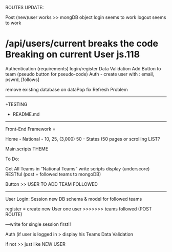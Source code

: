 ROUTES UPDATE:

Post (new)user works >> mongDB object
login seems to work
logout seems to work


/api/users/current breaks the code
Breaking on current User js.118
====================================

Authentication (requirements)
login/register
Data Validation
Add Button to team (pseudo button for pseudo-code)
Auth - create user with : email, pswrd, [follows]

remove existing database on dataPop
fix Refresh Problem

------------------------------------
+TESTING
+ README.md
---------------------------------------------------------------

Front-End Framework = 

Home - 
National - 10, 25, (3,000)
50 - States (50 pages or scrolling LIST?


Main.scripts
THEME


To Do:

Get All Teams in “National Teams”
write scripts display (underscore)
RESTful (post + followed teams to mongoDB)

Button >> USER TO ADD TEAM FOLLOWED

-----------------------------------------------

User Login: Session
new DB schema & model
for followed teams

register = create new User
one user >>>>>>> teams followed (POST ROUTE)

—write for single session first!!

Auth (if user is logged in > display his Teams
Data Validation

if not >> just like NEW USER